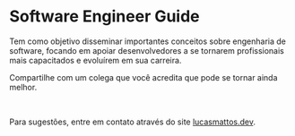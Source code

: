 # Software Engineer Guide

Tem como objetivo disseminar importantes conceitos sobre engenharia de software, focando em apoiar desenvolvedores a se tornarem profissionais mais capacitados e evoluírem em sua carreira.

Compartilhe com um colega que você acredita que pode se tornar ainda melhor.

&nbsp;

Para sugestões, entre em contato através do site [lucasmattos.dev](https://lucasmattos.dev).
